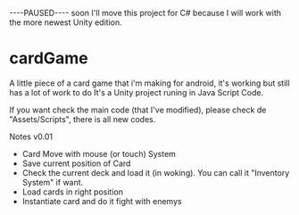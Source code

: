 
----PAUSED---- soon I'll move this project for C# because I will work with the more newest Unity edition.

# cardGame
A little piece of a card game that i'm making for android, it's working but still has a lot of work to do
It's a Unity project runing in Java Script Code.

If you want check the main code (that I've modified), please check de "Assets/Scripts", there is all new codes.

Notes v0.01
- Card Move with mouse (or touch) System
- Save current position of Card
- Check the current deck and load it (in woking). You can call it "Inventory System" if want.
- Load cards in right position
- Instantiate card and do it fight with enemys
